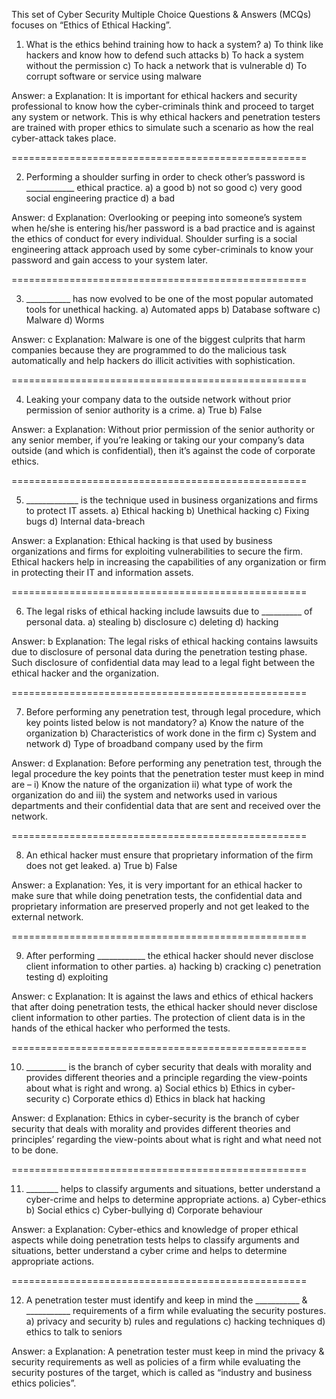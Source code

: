 This set of Cyber Security Multiple Choice Questions & Answers (MCQs) focuses on “Ethics of Ethical Hacking”.

1. What is the ethics behind training how to hack a system?
a) To think like hackers and know how to defend such attacks
b) To hack a system without the permission
c) To hack a network that is vulnerable
d) To corrupt software or service using malware

Answer: a
Explanation: It is important for ethical hackers and security professional to know how the cyber-criminals think and proceed to target any system or network. This is why ethical hackers and penetration testers are trained with proper ethics to simulate such a scenario as how the real cyber-attack takes place.

===================================================

2. Performing a shoulder surfing in order to check other’s password is ____________ ethical practice.
a) a good
b) not so good
c) very good social engineering practice
d) a bad

Answer: d
Explanation: Overlooking or peeping into someone’s system when he/she is entering his/her password is a bad practice and is against the ethics of conduct for every individual. Shoulder surfing is a social engineering attack approach used by some cyber-criminals to know your password and gain access to your system later.

===================================================

3. ___________ has now evolved to be one of the most popular automated tools for unethical hacking.
a) Automated apps
b) Database software
c) Malware
d) Worms

Answer: c
Explanation: Malware is one of the biggest culprits that harm companies because they are programmed to do the malicious task automatically and help hackers do illicit activities with sophistication.

===================================================

4. Leaking your company data to the outside network without prior permission of senior authority is a crime.
a) True
b) False

Answer: a
Explanation: Without prior permission of the senior authority or any senior member, if you’re leaking or taking our your company’s data outside (and which is confidential), then it’s against the code of corporate ethics.

===================================================

5. _____________ is the technique used in business organizations and firms to protect IT assets.
a) Ethical hacking
b) Unethical hacking
c) Fixing bugs
d) Internal data-breach

Answer: a
Explanation: Ethical hacking is that used by business organizations and firms for exploiting vulnerabilities to secure the firm. Ethical hackers help in increasing the capabilities of any organization or firm in protecting their IT and information assets.

===================================================

6. The legal risks of ethical hacking include lawsuits due to __________ of personal data.
a) stealing
b) disclosure
c) deleting
d) hacking

Answer: b
Explanation: The legal risks of ethical hacking contains lawsuits due to disclosure of personal data during the penetration testing phase. Such disclosure of confidential data may lead to a legal fight between the ethical hacker and the organization.

===================================================

7. Before performing any penetration test, through legal procedure, which key points listed below is not mandatory?
a) Know the nature of the organization
b) Characteristics of work done in the firm
c) System and network
d) Type of broadband company used by the firm

Answer: d
Explanation: Before performing any penetration test, through the legal procedure the key points that the penetration tester must keep in mind are –
i) Know the nature of the organization
ii) what type of work the organization do and
iii) the system and networks used in various departments and their confidential data that are sent and received over the network.

===================================================

8. An ethical hacker must ensure that proprietary information of the firm does not get leaked.
a) True
b) False

Answer: a
Explanation: Yes, it is very important for an ethical hacker to make sure that while doing penetration tests, the confidential data and proprietary information are preserved properly and not get leaked to the external network.

===================================================

9. After performing ____________ the ethical hacker should never disclose client information to other parties.
a) hacking
b) cracking
c) penetration testing
d) exploiting

Answer: c
Explanation: It is against the laws and ethics of ethical hackers that after doing penetration tests, the ethical hacker should never disclose client information to other parties. The protection of client data is in the hands of the ethical hacker who performed the tests.

===================================================

10. __________ is the branch of cyber security that deals with morality and provides different theories and a principle regarding the view-points about what is right and wrong.
a) Social ethics
b) Ethics in cyber-security
c) Corporate ethics
d) Ethics in black hat hacking

Answer: d
Explanation: Ethics in cyber-security is the branch of cyber security that deals with morality and provides different theories and principles’ regarding the view-points about what is right and what need not to be done.

===================================================

11. ________ helps to classify arguments and situations, better understand a cyber-crime and helps to determine appropriate actions.
a) Cyber-ethics
b) Social ethics
c) Cyber-bullying
d) Corporate behaviour

Answer: a
Explanation: Cyber-ethics and knowledge of proper ethical aspects while doing penetration tests helps to classify arguments and situations, better understand a cyber crime and helps to determine appropriate actions.

===================================================

12. A penetration tester must identify and keep in mind the ___________ & ___________ requirements of a firm while evaluating the security postures.
a) privacy and security
b) rules and regulations
c) hacking techniques
d) ethics to talk to seniors

Answer: a
Explanation: A penetration tester must keep in mind the privacy & security requirements as well as policies of a firm while evaluating the security postures of the target, which is called as “industry and business ethics policies”.
